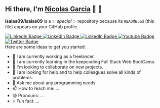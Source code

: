 ## Hi there, I'm <a href="https://github.com/isaias09">Nicolas Garcia</a> 👋 👋


**isaias09/isaias09** is a ✨ _special_ ✨ repository because its `README.md` (this file) appears on your GitHub profile.

<div id="badges">
  <a href="#">
    <img src="https://img.shields.io/badge/LinkedIn-blue?style=for-the-badge&logo=linkedin&logoColor=white" alt="LinkedIn Badge"/>
  </a>
  <a href="#">
    <img src="https://img.shields.io/badge/github-black?style=for-the-badge&logo=github&logoColor=white" alt="LinkedIn Badge"/>
  </a>
  <a href="#">
    <img src="https://img.shields.io/badge/Discord-purple?style=for-the-badge&logo=Discord&logoColor=white" alt="LinkedIn Badge"/>
  </a>
  <a href="#">
    <img src="https://img.shields.io/badge/instagram-pink?style=for-the-badge&logo=instagram&logoColor=white" alt="Youtube Badge"/>
  </a>
  <a href="#">
    <img src="https://img.shields.io/badge/X-black?style=for-the-badge&logo=X&logoColor=white" alt="Twitter Badge"/>
  </a>
</div>
Here are some ideas to get you started:

- 🔭 I am currently working as a freelancer.
- 🌱 I am currently learning in the keepcoding Full Stack Web BootCamp.
- 👯 I'm looking to collaborate on new projects.
- 🤔 I am looking for help and to help colleagues solve all kinds of problems.
- 💬 Ask me about any programming needs
- 📫 How to reach me: ...
- 😄 Pronouns: ...
- ⚡ Fun fact: ...

